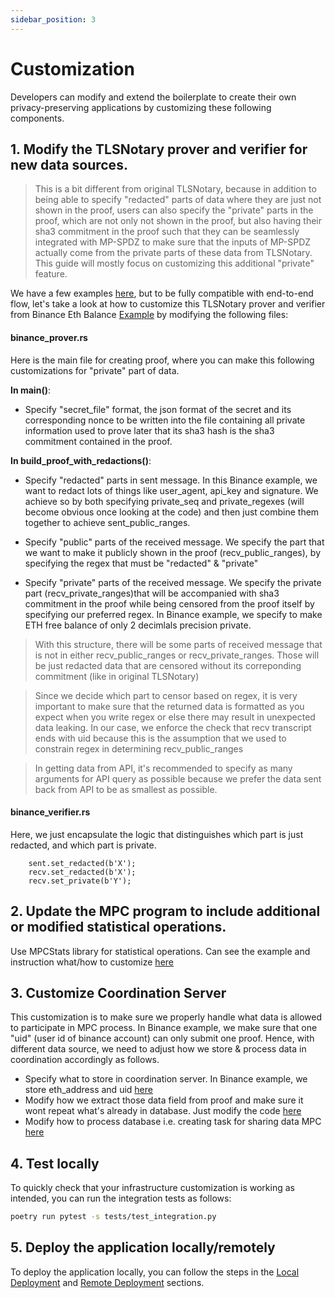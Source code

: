 ```yaml
---
sidebar_position: 3
---
```


# Customization

Developers can modify and extend the boilerplate to create their own privacy-preserving applications by customizing these following components.

## 1. Modify the TLSNotary prover and verifier for new data sources.

> This is a bit different from original TLSNotary, because in addition to being able to specify "redacted" parts of data where they are just not shown in the proof, users can also specify the "private" parts in the proof, which are not only not shown in the proof, but also having their sha3 commitment in the proof such that they can be seamlessly integrated with MP-SPDZ to make sure that the inputs of MP-SPDZ actually come from the private parts of these data from TLSNotary. This guide will mostly focus on customizing this additional "private" feature.

We have a few examples [here](https://github.com/ZKStats/tlsn/tree/mpspdz-compat/tlsn/examples), but to be fully compatible with end-to-end flow, let's take a look at how to customize this TLSNotary prover and verifier from Binance Eth Balance [Example](https://github.com/ZKStats/tlsn/tree/mpspdz-compat/tlsn/examples/binance) by modifying the following files:

#### binance_prover.rs

Here is the main file for creating proof, where you can make this following customizations for "private" part of data.

**In main()**:

- Specify "secret_file" format, the json format of the secret and its corresponding nonce to be written into the file containing all private information used to prove later that its sha3 hash is the sha3 commitment contained in the proof.

**In build_proof_with_redactions()**:

- Specify "redacted" parts in sent message.
  In this Binance example, we want to redact lots of things like user_agent, api_key and signature. We achieve so by both specifying private_seq and private_regexes (will become obvious once looking at the code) and then just combine them together to achieve sent_public_ranges.

- Specify "public" parts of the received message.
  We specify the part that we want to make it publicly shown in the proof (recv_public_ranges), by specifying the regex that must be "redacted" & "private"

- Specify "private" parts of the received message.
  We specify the private part (recv_private_ranges)that will be accompanied with sha3 commitment in the proof while being censored from the proof itself by specifying our preferred regex. In Binance example, we specify to make ETH free balance of only 2 decimlals precision private.

> With this structure, there will be some parts of received message that is not in either recv_public_ranges or recv_private_ranges. Those will be just redacted data that are censored without its correponding commitment (like in original TLSNotary)

> Since we decide which part to censor based on regex, it is very important to make sure that the returned data is formatted as you expect when you write regex or else there may result in unexpected data leaking. In our case, we enforce the check that recv transcript ends with uid because this is the assumption that we used to constrain regex in determining recv_public_ranges

> In getting data from API, it's recommended to specify as many arguments for API query as possible because we prefer the data sent back from API to be as smallest as possible.

#### binance_verifier.rs

Here, we just encapsulate the logic that distinguishes which part is just redacted, and which part is private.

```
    sent.set_redacted(b'X');
    recv.set_redacted(b'X');
    recv.set_private(b'Y');
```

## 2. Update the MPC program to include additional or modified statistical operations.

Use MPCStats library for statistical operations. Can see the example and instruction what/how to customize [here](https://github.com/ZKStats/MP-SPDZ/tree/mpcstats-lib/mpcstats)

## 3. Customize Coordination Server

This customization is to make sure we properly handle what data is allowed to participate in MPC process. In Binance example, we make sure that one "uid" (user id of binance account) can only submit one proof. Hence, with different data source, we need to adjust how we store & process data in coordination accordingly as follows.

- Specify what to store in coordination server.
  In Binance example, we store eth_address and uid [here](https://github.com/ZKStats/mpc-demo-infra/blob/e73b35aa487b8dc1efd403edddb80f10ebebf681/mpc_demo_infra/coordination_server/database.py#L31)
- Modify how we extract those data field from proof and make sure it wont repeat what's already in database.
  Just modify the code [here](https://github.com/ZKStats/mpc-demo-infra/blob/e73b35aa487b8dc1efd403edddb80f10ebebf681/mpc_demo_infra/coordination_server/routes.py#L142-L157)
- Modify how to process database i.e. creating task for sharing data MPC [here](https://github.com/ZKStats/mpc-demo-infra/blob/e73b35aa487b8dc1efd403edddb80f10ebebf681/mpc_demo_infra/coordination_server/routes.py#L233-L250)

## 4. Test locally

To quickly check that your infrastructure customization is working as intended, you can run the integration tests as follows:

```bash
poetry run pytest -s tests/test_integration.py
```

## 5. Deploy the application locally/remotely

To deploy the application locally, you can follow the steps in the [Local Deployment](/getting-started/local-deployment) and [Remote Deployment](/getting-started/remote-deployment) sections.

